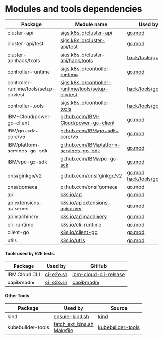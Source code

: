 # Modules and tools dependencies

| Package | Module name | Used by | 
| --- | ----------- | ------- |
| cluster-api | [sigs.k8s.io/cluster-api](https://github.com/kubernetes-sigs/cluster-api) | [go.mod][go.mod1] |
| cluster-api/test | [sigs.k8s.io/cluster-api/test](https://github.com/kubernetes-sigs/cluster-api/tree/main/test) | [go.mod][go.mod1]  |
| cluster-api/hack/tools | [sigs.k8s.io/cluster-api/hack/tools](https://github.com/kubernetes-sigs/cluster-api/tree/main/hack/tools) | [hack/tools/go.mod][go.mod2] |
| controller-runtime | [sigs.k8s.io/controller-runtime](https://sigs.k8s.io/controller-runtime) | [go.mod][go.mod1] |
| controller-runtime/tools/setup-envtest | [sigs.k8s.io/controller-runtime/tools/setup-envtest](https://sigs.k8s.io/controller-runtime/tools/setup-envtest) | [hack/tools/go.mod][go.mod2] |
| controller-tools | [sigs.k8s.io/controller-tools](https://sigs.k8s.io/controller-tools) | [hack/tools/go.mod][go.mod2] |
| IBM-Cloud/power-go-client | [github.com/IBM-Cloud/power-go-client](https://github.com/IBM-Cloud/power-go-client) | [go.mod][go.mod1] |
| IBM/go-sdk-core/v5 | [github.com/IBM/go-sdk-core/v5](https://github.com/IBM/go-sdk-core) | [go.mod][go.mod1] |
| IBM/platform-services-go-sdk | [github.com/IBM/platform-services-go-sdk](https://github.com/IBM/platform-services-go-sdk) | [go.mod][go.mod1] |
| IBM/vpc-go-sdk | [github.com/IBM/vpc-go-sdk](https://github.com/IBM/vpc-go-sdk) | [go.mod][go.mod1] |
| onsi/ginkgo/v2 | [github.com/onsi/ginkgo/v2](https://github.com/onsi/ginkgo) | [go.mod][go.mod1] [hack/tools/go.mod][go.mod2] |
| onsi/gomega | [github.com/onsi/gomega](https://github.com/onsi/gomega) | [go.mod][go.mod1] |
| api | [k8s.io/api](https://k8s.io/api) | [go.mod][go.mod1] |
| apiextensions-apiserver | [k8s.io/apiextensions-apiserver](https://k8s.io/apiextensions-apiserver) | [go.mod][go.mod1] |
| apimachinery | [k8s.io/apimachinery](https://k8s.io/apimachinery) | [go.mod][go.mod1] |
| cli-runtime | [k8s.io/cli-runtime](https://k8s.io/cli-runtime) | [go.mod][go.mod1] |
| client-go | [k8s.io/client-go](https://k8s.io/client-go) | [go.mod][go.mod1] |
| utils | [k8s.io/utils](https://k8s.io/utils) | [go.mod][go.mod1] |

#### Tools used by E2E tests.

| Package | Used by | GitHub |
| --- | ----------- | ------ |
| IBM Cloud CLI | [ci-e2e.sh](https://github.com/kubernetes-sigs/cluster-api-provider-ibmcloud/blob/main/scripts/ci-e2e.sh) | [ibm-cloud-cli-release](https://github.com/IBM-Cloud/ibm-cloud-cli-release.git) |
| capibmadm | [ci-e2e.sh](https://github.com/kubernetes-sigs/cluster-api-provider-ibmcloud/blob/main/scripts/ci-e2e.sh) | [capibmadm](https://github.com/kubernetes-sigs/cluster-api-provider-ibmcloud/tree/main/cmd/capibmadm) |

#### Other Tools
| Package | Used by | Source |
| --- | ----------- | ------ |
| kind | [ensure-kind.sh](https://github.com/kubernetes-sigs/cluster-api-provider-ibmcloud/blob/main/hack/ensure-kind.sh#L24) | [kind](https://github.com/kubernetes-sigs/kind) |
| kubebuilder-tools | [fetch_ext_bins.sh](https://github.com/kubernetes-sigs/cluster-api-provider-ibmcloud/blob/main/scripts/fetch_ext_bins.sh#L29) <br/> [Makefile](https://github.com/kubernetes-sigs/cluster-api-provider-ibmcloud/blob/main/Makefile#L72) | [kubebuilder-tools](https://storage.googleapis.com/kubebuilder-tools) |

[go.mod1]: https://github.com/kubernetes-sigs/cluster-api-provider-ibmcloud/blob/main/go.mod
[go.mod2]: https://github.com/kubernetes-sigs/cluster-api-provider-ibmcloud/blob/main/hack/tools/go.mod